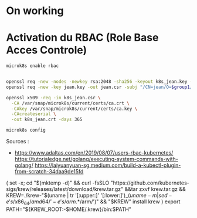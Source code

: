 # On working
# Activation du RBAC (Role Base Acces Controle)

~~~bash
microk8s enable rbac


openssl req -new -nodes -newkey rsa:2048 -sha256 -keyout k8s_jean.key -out k8s_jean.csr -subj "/C=FR/ST=France/L=Paris/O=Administrateurs/O=Exploitants/O=Developpeurs/emailAddress=jean@gmail.com/OU=JObjects/CN=jean"
openssl req -new -key jean.key -out jean.csr -subj "/CN=jean/O=$group1/O=$group2/O=$group3"

openssl x509 -req -in k8s_jean.csr \
  -CA /var/snap/microk8s/current/certs/ca.crt \
  -CAkey /var/snap/microk8s/current/certs/ca.key \
  -CAcreateserial \
  -out k8s_jean.crt -days 365

microk8s config

~~~

Sources :
- https://www.adaltas.com/en/2019/08/07/users-rbac-kubernetes/
https://tutorialedge.net/golang/executing-system-commands-with-golang/
https://laiyuanyuan-sg.medium.com/build-a-kubectl-plugin-from-scratch-34daa9de15fd

(
  set -x; cd "$(mktemp -d)" &&  curl -fsSLO "https://github.com/kubernetes-sigs/krew/releases/latest/download/krew.tar.gz" &&tar zxvf krew.tar.gz && KREW=./krew-"$(uname | tr '[:upper:]' '[:lower:]')_$(uname -m | sed -e 's/x86_64/amd64/' -e 's/arm.*$/arm/')" && "$KREW" install krew
)
export PATH="${KREW_ROOT:-$HOME/.krew}/bin:$PATH"